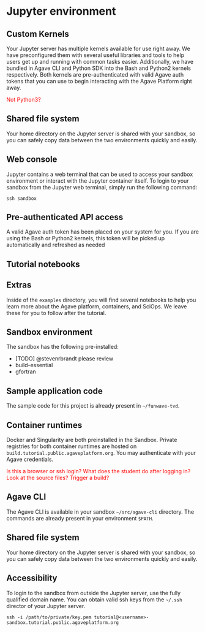 # Jupyter environment

## Custom Kernels
Your Jupyter server has multiple kernels available for use right away. We have preconfigured them with several useful libraries and tools to help users get up and running with common tasks easier. Additionally, we have bundled in Agave CLI and Python SDK into the Bash and Python2 kernels respectively. Both kernels are pre-authenticated with valid Agave auth tokens that you can use to begin interacting with the Agave Platform right away.

<span style='color:red'>Not Python3?</a>

## Shared file system
Your home directory on the Jupyter server is shared with your sandbox, so you can safely copy data between the two environments quickly and easily.

## Web console  
Jupyter contains a web terminal that can be used to access your sandbox environment or interact with the Jupyter container itself. To login to your sandbox from the Jupyter web terminal, simply run the following command:  

```
ssh sandbox
```

## Pre-authenticated API access
A valid Agave auth token has been placed on your system for you. If you are using the Bash or Python2 kernels, this token will be picked up automatically and refreshed as needed
## Tutorial notebooks

## Extras
Inside of the `examples` directory, you will find several notebooks to help you learn more about the Agave platform, containers, and SciOps. We leave these for you to follow after the tutorial.

## Sandbox environment
The sandbox has the following pre-installed:
* [TODO] @stevenrbrandt please review
* build-essential
* gfortran

## Sample application code
The sample code for this project is already present in `~/funwave-tvd`.

## Container runtimes
Docker and Singularity are both preinstalled in the Sandbox. Private registries for both container runtimes are hosted on `build.tutorial.public.agaveplatform.org`. You may authenticate with your Agave credentials.  

<span style='color:red'>Is this a browser or ssh login? What does the student do after logging in? Look at the source files? Trigger a build?</span>

## Agave CLI
The Agave CLI is available in your sandbox `~/src/agave-cli` directory. The commands are already present in your environment `$PATH`.

## Shared file system
Your home directory on the Jupyter server is shared with your sandbox, so you can safely copy data between the two environments quickly and easily.

## Accessibility
To login to the sandbox from outside the Jupyter server, use the fully qualified domain name. You can obtain valid ssh keys from the `~/.ssh` director of your Jupyter server.

```
ssh -i /path/to/private/key.pem tutorial@<username>-sandbox.tutorial.public.agaveplatform.org
```
